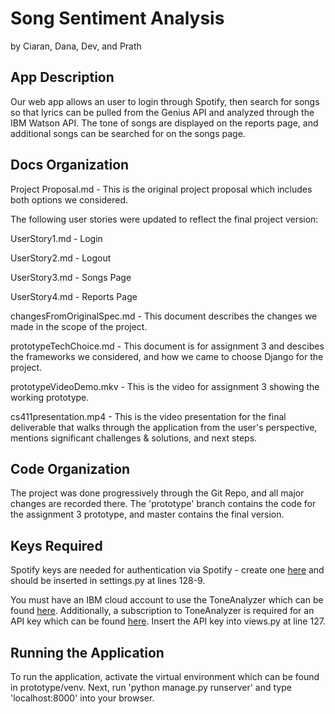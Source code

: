 # Song Sentiment Analysis

by Ciaran, Dana, Dev, and Prath

## App Description

Our web app allows an user to login through Spotify, then search for songs so that lyrics can be pulled from the Genius API and analyzed through the IBM Watson API. The tone of songs are displayed on the reports page, and additional songs can be searched for on the songs page. 

## Docs Organization

Project Proposal.md - This is the original project proposal which includes both options we considered.

The following user stories were updated to reflect the final project version:

UserStory1.md - Login

UserStory2.md - Logout

UserStory3.md - Songs Page

UserStory4.md - Reports Page

changesFromOriginalSpec.md - This document describes the changes we made in the scope of the project.

prototypeTechChoice.md - This document is for assignment 3 and descibes the frameworks we considered, and how we came to choose Django for the project.

prototypeVideoDemo.mkv - This is the video for assignment 3 showing the working prototype.

cs411presentation.mp4 - This is the video presentation for the final deliverable that walks through the application from the user's perspective, mentions significant challenges & solutions, and next steps.

## Code Organization

The project was done progressively through the Git Repo, and all major changes are recorded there. The 'prototype' branch contains the code for the assignment 3 prototype, and master contains the final version.

## Keys Required

Spotify keys are needed for authentication via Spotify - create one [here](https://developer.spotify.com/) and should be inserted in settings.py at lines 128-9.

You must have an IBM cloud account to use the ToneAnalyzer which can be found [here](https://cloud.ibm.com/registration). 
Additionally, a subscription to ToneAnalyzer is required for an API key which can be found [here](https://cloud.ibm.com/catalog/services/tone-analyzer). Insert the API key into views.py at line 127.

## Running the Application

To run the application, activate the virtual environment which can be found in prototype/venv. 
Next, run 'python manage.py runserver' and type 'localhost:8000' into your browser. 
